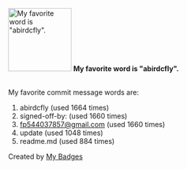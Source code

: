 <img src="https://my-badges.github.io/my-badges/favorite-word.png" alt="My favorite word is &quot;abirdcfly&quot;." title="My favorite word is &quot;abirdcfly&quot;." width="128">
<strong>My favorite word is &quot;abirdcfly&quot;.</strong>
<br><br>

My favorite commit message words are:

1. abirdcfly (used 1664 times)
2. signed-off-by: (used 1660 times)
3. <fp544037857@gmail.com> (used 1660 times)
4. update (used 1048 times)
5. readme.md (used 884 times)


Created by <a href="https://github.com/my-badges/my-badges">My Badges</a>